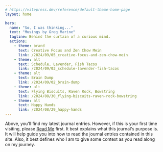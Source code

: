 ```yaml
---
# https://vitepress.dev/reference/default-theme-home-page
layout: home

hero:
  name: "So, I was thinking..."
  text: "Musings by Greg Marine"
  tagline: Behind the curtain of a curious mind.
  actions:
    - theme: brand
      text: Creative Focus and Zen Chow Mein
      link: /2024/09/05_creative-focus-and-zen-chow-mein
    - theme: alt
      text: Schedule, Lavender, Fish Tacos
      link: /2024/09/03_schedule-lavender-fish-tacos
    - theme: alt
      text: Brain Dump
      link: /2024/09/02_brain-dump
    - theme: alt
      text: Flying Biscuits, Raven Rock, Bowstring
      link: /2024/08/30_flying-biscuits-raven-rock-bowstring
    - theme: alt
      text: Happy Hands
      link: /2024/08/29_happy-hands
---
```


Above, you'll find my latest journal entries. However, if this is your first time visiting, please [Read Me](read-me) first. It best explains what this journal's purpose is. It will help guide you into how to read the journal entries contained in this site. Also, it best defines who I am to give some context as you read along on my journey.